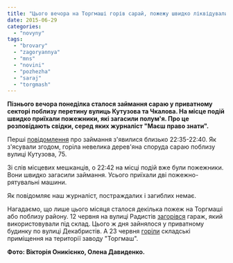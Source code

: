 ```yaml
---
title: "Цього вечора на Торгмаші горів сарай, пожежу швидко ліквідували - ФОТО"
date: 2015-06-29
categories: 
  - "novyny"
tags: 
  - "brovary"
  - "zagoryannya"
  - "mns"
  - "novini"
  - "pozhezha"
  - "saraj"
  - "torgmash"
---
```


**Пізнього вечора понеділка сталося займання сараю у приватному секторі поблизу перетину вулиць Кутузова та Чкалова. На місце подій швидко приїхали пожежники, які загасили полум'я. Про це розповідають свідки, серед яких журналіст "Маєш право знати".**

Перші [повідомлення](https://www.facebook.com/groups/brovary/permalink/1063681150328517/) про займання з'явилися близько 22:35-22:40. Як з'ясували згодом, горіла невелика дерев'яна споруда сараю поблизу вулиці Кутузова, 75.

Зі слів місцевих мешканців, о 22:42 на місці подій вже були пожежники. Вони швидко загасили займання. Усього приїхали дві пожежно-рятувальні машини.

Як повідомляє наш журналіст, постраждалих і загиблих немає.

Нагадаємо, що лише цього місяця сталося декілька пожеж на Торгмаші або поблизу району. 12 червня на вулиці Радистів [загорівся](https://mpz.brovary.org/na-terytoriyi-zavodu-torgmash-goryat-prymishhennya-ochevydtsi/) гараж, який використовували під склад. Цього ж дня зайнялося у приватному будинку по вулиці Декабристів. А 23 червня [горіли](https://mpz.brovary.org/na-terytoriyi-zavodu-torgmash-goryat-prymishhennya-ochevydtsi/) складські приміщення на території заводу "Торгмаш".

**Фото: Вікторія Оникієнко, Олена Давиденко.**
